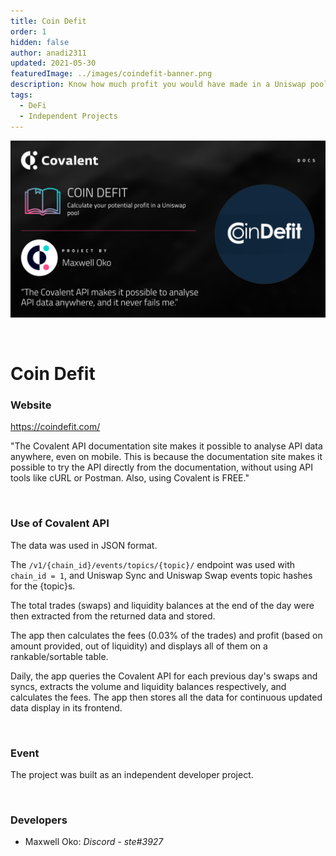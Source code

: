 ```yaml
---
title: Coin Defit
order: 1
hidden: false
author: anadi2311
updated: 2021-05-30
featuredImage: ../images/coindefit-banner.png
description: Know how much profit you would have made in a Uniswap pool
tags: 
  - DeFi
  - Independent Projects
---
```


![Coin Defit Banner](../images/coindefit-banner.png)

&nbsp;
# Coin Defit

### Website
https://coindefit.com/

<Aside>

"The Covalent API documentation site makes it possible to analyse API data anywhere, even on mobile. This is because the documentation site makes it possible to try the API directly from the documentation, without using API tools like cURL or Postman. Also, using Covalent is FREE."

</Aside>

&nbsp;
### Use of Covalent API
The data was used in JSON format.

The `/v1/{chain_id}/events/topics/{topic}/` endpoint was used with `chain_id = 1`, and Uniswap Sync and Uniswap Swap events topic hashes for the {topic}s.

The total trades (swaps) and liquidity balances at the end of the day were then extracted from the returned data and stored.

The app then calculates the fees (0.03% of the trades) and profit (based on amount provided, out of liquidity) and displays all of them on a rankable/sortable table.

Daily, the app queries the Covalent API for each previous day's swaps and syncs, extracts the volume and liquidity balances respectively, and calculates the fees. The app then stores all the data for continuous updated data display in its frontend.

&nbsp;
### Event
The project was built as an independent developer project. 

&nbsp;
### Developers

- Maxwell Oko: *Discord - ste#3927*

